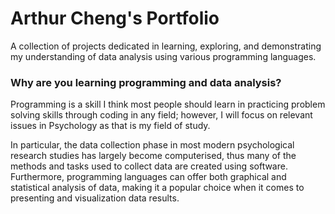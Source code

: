 # Arthur Cheng's Portfolio
A collection of projects dedicated in learning, exploring, and demonstrating my understanding of data analysis using various programming languages.

### Why are you learning programming and data analysis?
Programming is a skill I think most people should learn in practicing problem solving skills through coding in any field; however, I will focus on relevant issues in Psychology as that is my field of study. 

In particular, the data collection phase in most modern psychological research studies has largely become computerised, thus many of the methods and tasks used to collect data are created using software. Furthermore, programming languages can offer both graphical and statistical analysis of data, making it a popular choice when it comes to presenting and visualization data results. 
